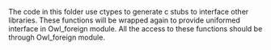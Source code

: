 The code in this folder use ctypes to generate c stubs to interface other libraries. These functions will be wrapped again to provide uniformed interface in Owl_foreign module. All the access to these functions should be through Owl_foreign module.
